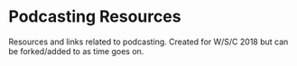 # Podcasting Resources
Resources and links related to podcasting. Created for W/S/C 2018 but can be forked/added to as time goes on.
